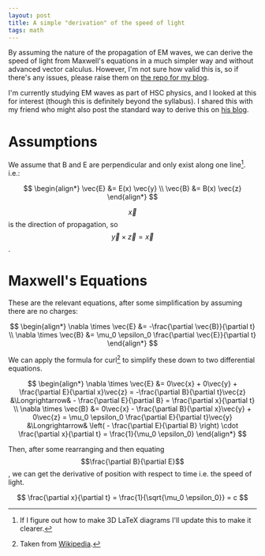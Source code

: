 ```yaml
---
layout: post
title: A simple "derivation" of the speed of light
tags: math
---
```


By assuming the nature of the propagation of EM waves, we can derive the speed of light from Maxwell's equations in a much simpler way and without advanced vector calculus. However, I'm not sure how valid this is, so if there's any issues, please raise them on [the repo for my blog][repo].

[repo]: https://github.com/ralismark/ralismark.github.io

<!--more-->

I'm currently studying EM waves as part of HSC physics, and I looked at this for interest (though this is definitely beyond the syllabus). I shared this with my friend who might also post the standard way to derive this on [his blog][sabicool].

[sabicool]: https://sabicool.github.io/

# Assumptions

We assume that B and E are perpendicular and only exist along one line[^1]. i.e.:

[^1]: If I figure out how to make 3D LaTeX diagrams I'll update this to make it clearer.

$$
\begin{align*}
	\vec{E} &= E(x) \vec{y}
\\	\vec{B} &= B(x) \vec{z}
\end{align*}
$$

$$\vec{x}$$ is the direction of propagation, so $$\vec{y} \times \vec{z} = \vec{x}$$.

# Maxwell's Equations

These are the relevant equations, after some simplification by assuming there are no charges:

$$
\begin{align*}
	\nabla \times \vec{E} &= -\frac{\partial \vec{B}}{\partial t}
\\	\nabla \times \vec{B} &= \mu_0 \epsilon_0 \frac{\partial \vec{E}}{\partial t}
\end{align*}
$$

We can apply the formula for curl[^2] to simplify these down to two differential equations.

[^2]: Taken from [Wikipedia][curl].

[curl]: https://en.wikipedia.org/wiki/Curl_(mathematics)

$$
\begin{align*}
	\nabla \times \vec{E} &= 0\vec{x} + 0\vec{y} + \frac{\partial E}{\partial x}\vec{z} = -\frac{\partial B}{\partial t}\vec{z} 
	&\Longrightarrow& - \frac{\partial E}{\partial B} = \frac{\partial x}{\partial t}
\\	\nabla \times \vec{B} &= 0\vec{x} - \frac{\partial B}{\partial x}\vec{y} + 0\vec{z} = \mu_0 \epsilon_0 \frac{\partial E}{\partial t}\vec{y}
	&\Longrightarrow& \left( - \frac{\partial E}{\partial B} \right) \cdot \frac{\partial x}{\partial t} = \frac{1}{\mu_0 \epsilon_0}
\end{align*}
$$

Then, after some rearranging and then equating $$\frac{\partial B}{\partial E}$$, we can get the derivative of position with respect to time i.e. the speed of light.

$$
\frac{\partial x}{\partial t} = \frac{1}{\sqrt{\mu_0 \epsilon_0}} = c
$$
